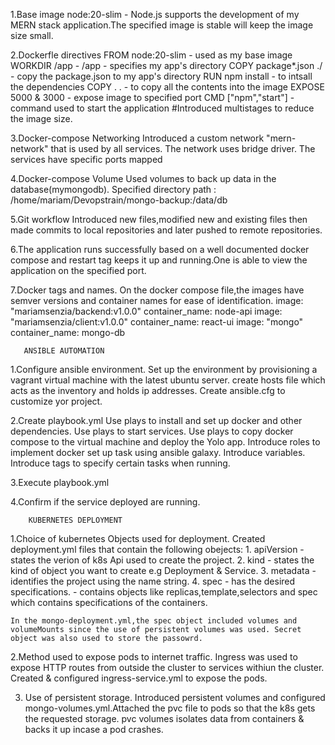 1.Base image 
    node:20-slim - Node.js supports the development of my MERN stack application.The specified image is stable will keep the image size small.

2.Dockerfle directives
    FROM  node:20-slim    - used as my base image
    WORKDIR /app - /app   - specifies my app's directory
    COPY package*.json ./ - copy the package.json to my app's directory
    RUN npm install       - to intsall the dependencies 
    COPY . .              - to copy all the contents into the image
    EXPOSE 5000 & 3000    - expose image to specified port
    CMD ["npm","start"]   - command used to start the application 
    #Introduced multistages to reduce the image size.

3.Docker-compose Networking
    Introduced a custom network "mern-network" that is used by all services.
    The network uses bridge driver.
    The services have specific ports mapped

4.Docker-compose Volume
    Used volumes to back up data in the database(mymongodb).
    Specified directory path : /home/mariam/Devopstrain/mongo-backup:/data/db

5.Git workflow
        Introduced new files,modified new and existing files then made commits to local repositories and later pushed to remote repositories.

6.The application runs successfully based on a well documented docker compose and restart tag keeps it up and running.One is able to view the application on the specified port.

7.Docker tags and names.
    On the docker compose file,the images have semver versions and container names for ease of identification.
    image: "mariamsenzia/backend:v1.0.0"     container_name: node-api
    image: "mariamsenzia/client:v1.0.0"      container_name: react-ui
    image: "mongo"                           container_name: mongo-db




       ANSIBLE AUTOMATION
1.Configure ansible environment.
   Set up the environment by provisioning a vagrant virtual machine with the latest ubuntu server.
   create hosts file which acts as the inventory and holds ip addresses.
   Create ansible.cfg to customize yor project.

2.Create playbook.yml
    Use plays to install and set up docker and other dependencies.
    Use plays to start services.
    Use plays to copy docker compose to the virtual machine and deploy the Yolo app.
    Introduce roles to implement docker set up task using ansible galaxy.
    Introduce variables.
    Introduce tags to specify certain tasks when running.

3.Execute playbook.yml  

4.Confirm if the service deployed are running.





        KUBERNETES DEPLOYMENT
1.Choice of kubernetes Objects used for deployment.
    Created deployment.yml files that contain the following obejects:
       1. apiVersion  - states the verion of k8s Api used to create the project.
       2. kind        - states the kind of object you want to create e.g Deployment & Service.
       3. metadata    - identifies the project using the name string.
       4. spec        - has the desired specifications.
                      - contains objects like replicas,template,selectors and spec which contains specifications of the containers.

    In the mongo-deployment.yml,the spec object included volumes and volumeMounts since the use of persistent volumes was used. Secret object was also used to store the passowrd.


2.Method used to expose pods to internet traffic.
    Ingress was used to expose HTTP routes from outside the cluster to services withiun the cluster.
    Created & configured ingress-service.yml to expose the pods.

3. Use of persistent storage.
    Introduced persistent volumes and configured mongo-volumes.yml.Attached the pvc file to pods so that the k8s gets the requested storage.
    pvc volumes isolates data from containers & backs it up incase a pod crashes.    